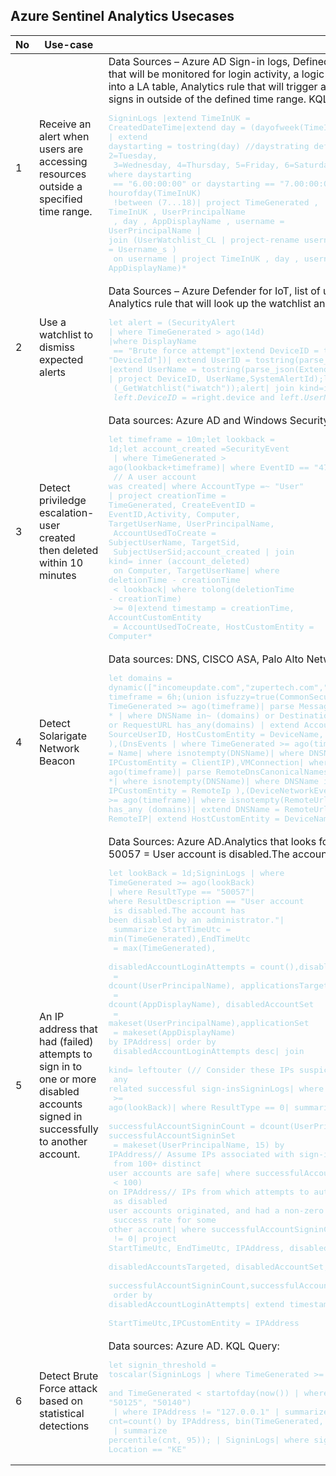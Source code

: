 ## Azure Sentinel Analytics Usecases 




|No|Use-case       |Artefacts           |
|--|---------------|--------------------|
|1|Receive an alert when users are accessing resources outside a specified time range.|Data Sources – Azure AD Sign-in logs, Defined time range Azure AD Group<br> that will be monitored for login activity, a logic app that pulls members of AD Group<br> into a LA table, Analytics rule that will trigger an incident when a member of the AD Group<br> signs in outside of the defined time range. KQL Query:<span style="color:lightblue"><pre>SigninLogs &#124;extend TimeInUK = CreatedDateTime&#124;extend day = (dayofweek(TimeInUK))<br>&#124; extend daystarting = tostring(day) //daystrating definitions, 1=Monday, 2=Tuesday,<br> 3=Wednesday, 4=Thursday, 5=Friday, 6=Saturday, 7=Sunday&#124; where daystarting<br> == "6.00:00:00" or daystarting == "7.00:00:00" or hourofday(TimeInUK)<br> !between (7...18)&#124; project TimeGenerated , TimeInUK , UserPrincipalName<br> , day , AppDisplayName , username = UserPrincipalName &#124; <br>join (UserWatchlist_CL &#124; project-rename username = Username_s )<br> on username &#124; project TimeInUK , day , username , AppDisplayName)*</span></pre>|
|2|Use a watchlist to dismiss expected alerts|Data Sources – Azure Defender for IoT, list of user and device pairs uploaded into a Watchlist,<br> Analytics rule that will look up the watchlist and a Playbook that will close incidents from expected alerts.KQL Query:<span style="color:lightblue"><pre>let alert = (SecurityAlert &#124; where TimeGenerated > ago(14d) &#124;where DisplayName<br> == "Brute force attempt"&#124;extend DeviceID = tostring(parse_json(ExtendedProperties)<br>"DeviceId"])&#124; extend UserID = tostring(parse_json(ExtendedProperties)["UserId"])<br>&#124;extend UserName = tostring(parse_json(ExtendedProperties)["UserName"])<br>&#124; project DeviceID, UserName,SystemAlertId);let watchlist =<br> (_GetWatchlist("iwatch"));alert&#124; join kind=inner watchlist on<br> $left.DeviceID == $right.device and $left.UserName == $right.username</span></pre>|
|3|Detect priviledge escalation-user created then deleted within 10 minutes  |Data sources: Azure AD and Windows Security Events. KQL Query: <span style="color:lightblue"><pre>let timeframe = 10m;let lookback = 1d;let account_created =SecurityEvent<br> &#124; where TimeGenerated > ago(lookback+timeframe)&#124; where EventID == "4720"<br> // A user account was created&#124; where AccountType =~ "User"<br>&#124; project creationTime = TimeGenerated, CreateEventID =<br>EventID,Activity, Computer, TargetUserName, UserPrincipalName,<br> AccountUsedToCreate = SubjectUserName, TargetSid,<br> SubjectUserSid;account_created &#124; join kind= inner (account_deleted)<br> on Computer, TargetUserName&#124; where deletionTime - creationTime<br> < lookback&#124; where tolong(deletionTime - creationTime)<br> >= 0&#124;extend timestamp = creationTime, AccountCustomEntity<br> = AccountUsedToCreate, HostCustomEntity = Computer*</span></pre>|
|4|Detect Solarigate Network Beacon|Data sources: DNS, CISCO ASA, Palo Alto Networks, Microsoft 365 Defender. KQL Query: <span style="color:lightblue"><pre>let domains = dynamic(["incomeupdate.com","zupertech.com","databasegalore.com","panhardware.com","avsvmcloud.com","digitalcollege.org","freescanonline.com","deftsecurity.com","thedoccloud.com","virtualdataserver.com","lcomputers.com","webcodez.com","globalnetworkissues.com","kubecloud.com","seobundlekit.com","solartrackingsystem.net","virtualwebdata.com"]);let timeframe = 6h;(union isfuzzy=true(CommonSecurityLog &#124; where TimeGenerated >= ago(timeframe)&#124; parse Message with * '(' DNSName ')' *  &#124; where DNSName in~ (domains) or DestinationHostName has_any (domains) or RequestURL has_any(domains)  &#124; extend AccountCustomEntity = SourceUserID, HostCustomEntity = DeviceName, IPCustomEntity = SourceIP  ),(DnsEvents  &#124; where TimeGenerated >= ago(timeframe) &#124; extend DNSName = Name&#124; where isnotempty(DNSName)&#124; where DNSName in~ (domains) &#124; extend IPCustomEntity = ClientIP),VMConnection&#124; where TimeGenerated >= ago(timeframe)&#124; parse RemoteDnsCanonicalNames with * '["' DNSName '"]' *&#124; where isnotempty(DNSName)&#124; where DNSName in~ (domains)&#124; extend IPCustomEntity = RemoteIp ),(DeviceNetworkEvents &#124; where TimeGenerated >= ago(timeframe)&#124; where isnotempty(RemoteUrl)&#124; where RemoteUrl  has_any (domains)&#124; extend DNSName = RemoteUrl&#124; extend IPCustomEntity = RemoteIP&#124; extend HostCustomEntity = DeviceName)) *</span></pre>|
|5 |An IP address that had (failed) attempts to sign in to one or more disabled accounts signed in successfully to another account.|Data Sources: Azure AD.Analytics that looks for specific Azure AD Sign-In log entries<br> 50057 = User account is disabled.The account has been disabled by an administrator.KQL Query: <span style="color:lightblue"><pre>let lookBack = 1d;SigninLogs &#124; where TimeGenerated >= ago(lookBack)<br>&#124; where ResultType == "50057"&#124; where ResultDescription == "User account<br> is disabled.The account has been disabled by an administrator."&#124;<br> summarize StartTimeUtc = min(TimeGenerated),EndTimeUtc<br> = max(TimeGenerated),<br> disabledAccountLoginAttempts = count(),disabledAccountsTargeted<br> = dcount(UserPrincipalName), applicationsTargeted<br> = dcount(AppDisplayName), disabledAccountSet<br> = makeset(UserPrincipalName),applicationSet<br> = makeset(AppDisplayName) by IPAddress&#124; order by<br> disabledAccountLoginAttempts desc&#124; join<br> kind= leftouter (// Consider these IPs suspicious - and alert<br> any related successful sign-insSigninLogs&#124; where TimeGenerated<br> >= ago(lookBack)&#124; where ResultType == 0&#124; summarize <br>successfulAccountSigninCount = dcount(UserPrincipalName), successfulAccountSigninSet<br> = makeset(UserPrincipalName, 15) by IPAddress// Assume IPs associated with sign-ins<br> from 100+ distinct user accounts are safe&#124; where successfulAccountSigninCount<br> < 100) on IPAddress// IPs from which attempts to authenticate<br> as disabled user accounts originated, and had a non-zero<br> success rate for some other account&#124; where successfulAccountSigninCount<br> != 0&#124; project StartTimeUtc, EndTimeUtc, IPAddress, disabledAccountLoginAttempts,<br> disabledAccountsTargeted, disabledAccountSet, applicationSet,<br> successfulAccountSigninCount,successfulAccountSigninSet&#124;<br> order by disabledAccountLoginAttempts&#124; extend timestamp = <br>StartTimeUtc,IPCustomEntity = IPAddress</span></pre>|
|6|Detect Brute Force attack based on statistical detections|Data sources: Azure AD. KQL Query:<span style="color:lightblue"><pre>let signin_threshold = toscalar(SigninLogs &#124; where TimeGenerated >= startofday(ago(7d))<br> and TimeGenerated < startofday(now()) &#124; where ResultType !in ("0", "50125", "50140")<br> &#124; where IPAddress != "127.0.0.1" &#124; summarize cnt=count() by IPAddress, bin(TimeGenerated, 1d)<br> &#124; summarize percentile(cnt, 95)); &#124; SigninLogs&#124; where signin_threshold > 10 and Location == "KE"</span></pre>|




